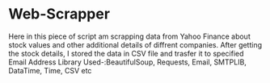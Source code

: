 # Web-Scrapper

Here in this piece of script am scrapping data from Yahoo Finance about stock values and other additional details of diffrent companies.
After getting the stock details, I stored the data in CSV file and trasfer it to specified Email Address
Library Used-:BeautifulSoup, Requests, Email, SMTPLIB, DataTime, Time, CSV etc
